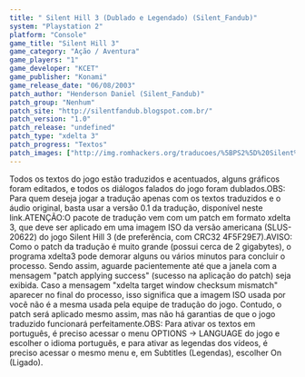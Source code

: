 ```yaml
---
title: " Silent Hill 3 (Dublado e Legendado) (Silent_Fandub)"
system: "Playstation 2"
platform: "Console"
game_title: "Silent Hill 3"
game_category: "Ação / Aventura"
game_players: "1"
game_developer: "KCET"
game_publisher: "Konami"
game_release_date: "06/08/2003"
patch_author: "Henderson Daniel (Silent_Fandub)"
patch_group: "Nenhum"
patch_site: "http://silentfandub.blogspot.com.br/"
patch_version: "1.0"
patch_release: "undefined"
patch_type: "xdelta 3"
patch_progress: "Textos"
patch_images: ["http://img.romhackers.org/traducoes/%5BPS2%5D%20Silent%20Hill%203%20-%20Legendado%20e%20Dublado%20-%20Silent_Fandub%20-%201.jpg","http://img.romhackers.org/traducoes/%5BPS2%5D%20Silent%20Hill%203%20-%20Legendado%20e%20Dublado%20-%20Silent_Fandub%20-%202.jpg"]
---
```

Todos os textos do jogo estão traduzidos e acentuados, alguns gráficos foram editados, e todos os diálogos falados do jogo foram dublados.OBS: Para quem deseja jogar a tradução apenas com os textos traduzidos e o áudio original, basta usar a versão 0.1 da tradução, disponível neste link.ATENÇÃO:O pacote de tradução vem com um patch em formato xdelta 3, que deve ser aplicado em uma imagem ISO da versão americana (SLUS-20622) do jogo Silent Hill 3 (de preferência, com CRC32 4F5F29E7).AVISO: Como o patch da tradução é muito grande (possui cerca de 2 gigabytes), o programa xdelta3 pode demorar alguns ou vários minutos para concluir o processo. Sendo assim, aguarde pacientemente até que a janela com a mensagem "patch applying success" (sucesso na aplicação do patch) seja exibida. Caso a mensagem "xdelta target window checksum mismatch" aparecer no final do processo, isso significa que a imagem ISO usada por você não é a mesma usada pela equipe de tradução do jogo. Contudo, o patch será aplicado mesmo assim, mas não há garantias de que o jogo traduzido funcionará perfeitamente.OBS: Para ativar os textos em português, é preciso acessar o menu OPTIONS -> LANGUAGE do jogo e escolher o idioma português, e para ativar as legendas dos vídeos, é preciso acessar o mesmo menu e, em Subtitles (Legendas), escolher On (Ligado).